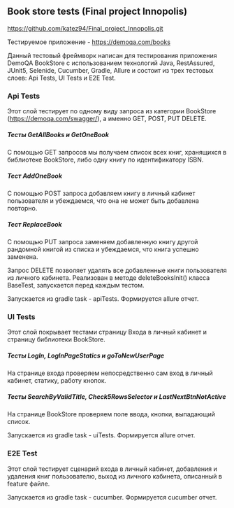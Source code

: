 ## Book store tests (Final project Innopolis)
https://github.com/katez94/Final_project_Innopolis.git

Тестируемое приложение - https://demoqa.com/books

Данный тестовый фреймворк написан для тестирования приложения DemoQA BookStore с использованием технологий Java, RestAssured, JUnit5,
Selenide, Cucumber, Gradle, Allure и состоит из трех тестовых слоев: Api Tests, UI Tests и E2E Test. 



### Api Tests
Этот слой тестирует по одному виду запроса из категории BookStore (https://demoqa.com/swagger/), а именно GET, POST, PUT DELETE.

##### Тесты GetAllBooks и GetOneBook
C помощью GET запросов мы получаем список всех книг, хранящихся в библиотеке BookStore, либо одну книгу по идентификатору ISBN.

##### Тест AddOneBook
C помощью POST запроса добавляем книгу в личный кабинет пользователя и убеждаемся, что она не может быть добавлена повторно.

##### Тест ReplaceBook
C помощью PUT запроса заменяем добавленную книгу другой рандомной книгой из списка
и убеждаемся, что книга успешно заменена.

Запрос DELETE позволяет удалять все добавленные книги пользователя из личного кабинета. 
Реализован в методе deleteBooksInit() класса BaseTest, запускается перед каждым тестом.

Запускается из gradle task - apiTests. Формируется allure отчет.

### UI Tests
Этот слой покрывает тестами страницу Входа в личный кабинет и страницу библиотеки BookStore.

##### Тесты LogIn, LogInPageStatics и goToNewUserPage
На странице входа проверяем непосредственно сам вход в личный кабинет, статику, работу кнопок.

##### Тесты SearchByValidTitle, Check5RowsSelector и LastNextBtnNotActive
На странице BookStore проверяем поле ввода, кнопки, выпадающий список.

Запускается из gradle task - uiTests. Формируется allure отчет.

### E2E Test
Этот слой тестирует сценарий входа в личный кабинет, добавления и удаления книг пользователю, выход
из личного кабинета, описанный в feature файле.

Запускается из gradle task - cucumber. Формируется cucumber отчет.
